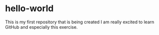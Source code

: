 # hello-world
This is my first repository that is being created
I am really excited to learn GitHub and especially this exercise.
